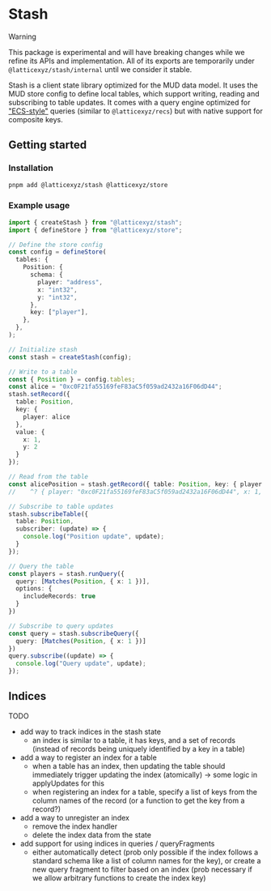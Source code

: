 # Stash

> [!WARNING]  
> This package is experimental and will have breaking changes while we refine its APIs and implementation. All of its exports are temporarily under `@latticexyz/stash/internal` until we consider it stable.

Stash is a client state library optimized for the MUD data model.
It uses the MUD store config to define local tables, which support writing, reading and subscribing to table updates.
It comes with a query engine optimized for ["ECS-style"](https://mud.dev/ecs) queries (similar to `@latticexyz/recs`) but with native support for composite keys.

## Getting started

### Installation

```bash
pnpm add @latticexyz/stash @latticexyz/store
```

### Example usage

```ts
import { createStash } from "@latticexyz/stash";
import { defineStore } from "@latticexyz/store";

// Define the store config
const config = defineStore(
  tables: {
    Position: {
      schema: {
        player: "address",
        x: "int32",
        y: "int32",
      },
      key: ["player"],
    },
  },
);

// Initialize stash
const stash = createStash(config);

// Write to a table
const { Position } = config.tables;
const alice = "0xc0F21fa55169feF83aC5f059ad2432a16F06dD44";
stash.setRecord({
  table: Position,
  key: {
    player: alice
  },
  value: {
    x: 1,
    y: 2
  }
});

// Read from the table
const alicePosition = stash.getRecord({ table: Position, key: { player: alice }});
//    ^? { player: "0xc0F21fa55169feF83aC5f059ad2432a16F06dD44", x: 1, y: 2 }

// Subscribe to table updates
stash.subscribeTable({
  table: Position,
  subscriber: (update) => {
    console.log("Position update", update);
  }
});

// Query the table
const players = stash.runQuery({
  query: [Matches(Position, { x: 1 })],
  options: {
    includeRecords: true
  }
})

// Subscribe to query updates
const query = stash.subscribeQuery({
  query: [Matches(Position, { x: 1 })]
})
query.subscribe((update) => {
  console.log("Query update", update);
});
```

## Indices

TODO

- add way to track indices in the stash state
  - an index is similar to a table, it has keys, and a set of records (instead of records being uniquely identified by a key in a table)
- add a way to register an index for a table
  - when a table has an index, then updating the table should immediately trigger updating the index (atomically) -> some logic in applyUpdates for this
  - when registering an index for a table, specify a list of keys from the column names of the record (or a function to get the key from a record?)
- add a way to unregister an index
  - remove the index handler
  - delete the index data from the state
- add support for using indices in queries / queryFragments
  - either automatically detect (prob only possible if the index follows a standard schema like a list of column names for the key), or create a new query fragment to filter based on an index (prob necessary if we allow arbitrary functions to create the index key)
